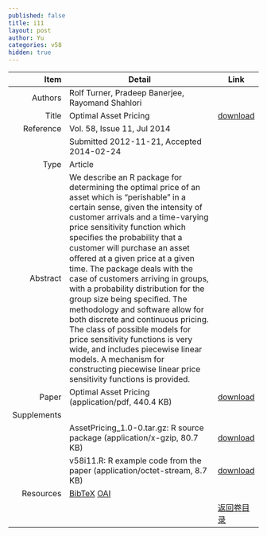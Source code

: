 ```yaml
---
published: false
title: i11
layout: post
author: Yu
categories: v58
hidden: true
---
```


| Item | Detail | Link |
|---:|---|---|
| Authors | Rolf Turner, Pradeep Banerjee, Rayomand Shahlori| |
| Title |Optimal Asset Pricing | [download](http://www.jstatsoft.org/v58/i11/paper) |
| Reference |Vol. 58, Issue 11, Jul 2014 | |
| | Submitted 2012-11-21, Accepted 2014-02-24| | 
| Type | Article| |
| Abstract | We describe an R package for determining the optimal price of an asset which is “perishable” in a certain sense, given the intensity of customer arrivals and a time-varying price sensitivity function which speciﬁes the probability that a customer will purchase an asset oﬀered at a given price at a given time. The package deals with the case of customers arriving in groups, with a probability distribution for the group size being speciﬁed. The methodology and software allow for both discrete and continuous pricing. The class of possible models for price sensitivity functions is very wide, and includes piecewise linear models. A mechanism for constructing piecewise linear price sensitivity functions is provided. | |
| Paper | Optimal Asset Pricing  (application/pdf, 440.4 KB)| [download](http://www.jstatsoft.org/v58/i11/paper) |
| Supplements | | |
| |AssetPricing_1.0-0.tar.gz: R source package  (application/x-gzip, 80.7 KB)|  [download](http://www.jstatsoft.org/v58/i11/supp/1) |
| |v58i11.R:                  R example code from the paper  (application/octet-stream, 8.7 KB)|  [download](http://www.jstatsoft.org/v58/i11/supp/2) |
| Resources | [BibTeX](http://www.jstatsoft.org/v58/i11/bibtex) [OAI](http://www.jstatsoft.org/oai?verb=GetRecord&identifier=oai.jstatsoft/v58/i11&prefix=oai_dc)| |
| |  | [返回卷目录]({{site.baseurl}}/volume/v58.html) |